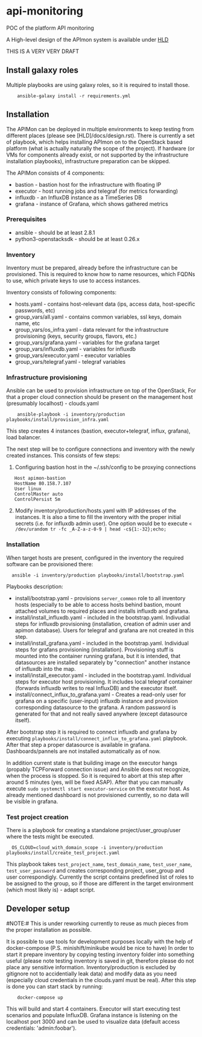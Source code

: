 # api-monitoring
POC of the platform API monitoring

A High-level design of the APImon system is available under [HLD](docs/design.rst)

THIS IS A VERY VERY DRAFT

## Install galaxy roles

Multiple playbooks are using galaxy roles, so it is required to install those.

```
    ansible-galaxy install -r requirements.yml
```

## Installation

The APIMon can be deployed in multiple environments to keep testing from different places (please see [HLD]/docs/design.rst). There is currently a set of playbook, which helps installing APImon on to the OpenStack based platform (what is actually naturally the scope of the project). If hardware (or VMs for components already exist, or not supported by the infrastructure installation playbooks), infrastructure preparation can be skipped.

The APIMon consists of 4 components:
 - bastion - bastion host for the infrastructure with floating IP
 - executor - host running jobs and telegraf (for metrics forwarding)
 - influxdb - an InfluxDB instance as a TimeSeries DB
 - grafana - instance of Grafana, which shows gathered metrics

### Prerequisites
	
 - ansible - should be at least 2.8.1
 - python3-openstacksdk - should be at least 0.26.x

### Inventory

Inventory must be prepared, already before the infrastructure can be provisioned. This is required to know how to name resources, which FQDNs to use, which private keys to use to access instances.

Inventory consists of following components:

- hosts.yaml - contains host-relevant data (ips, access data, host-specific passwords, etc)
- group_vars/all.yaml - contains common variables, ssl keys, domain name, etc
- group_vars/os_infra.yaml - data relevant for the infrastructure provisioning (keys, security groups, flavors, etc.)
- group_vars/grafana.yaml - variables for the grafana target
- group_vars/influxdb.yaml - variables for influxdb
- group_vars/executor.yaml - executor variables
- group_vars/telegraf.yaml - telegraf variables

### Infrastructure provisioning

Ansible can be used to provision infrastructure on top of the OpenStack, For that a proper cloud connection should be present on the management host (presumably localhost) - clouds.yaml


```
    ansible-playbook -i inventory/production playbooks/install/provision_infra.yaml
```

This step creates 4 instances (bastion, executor+telegraf, influx, grafana), load balancer.

The next step will be to configure connections and inventory with the newly created instances. This consists of few steps:

1. Configuring bastion host in the ~/.ssh/config to be proxying connections
```
   Host apimon-bastion
   HostName 80.158.7.107
   User linux
   ControlMaster auto
   ControlPersist 5m
```

2. Modify inventory/production/hosts.yaml with IP addresses of the instances. It is also a time to fill the inventory with the proper initial secrets (i.e. for influxdb admin user). One option would be to execute `< /dev/urandom tr -fc _A-Z-a-z-0-9 | head -c${1:-32};echo;`


### Installation

When target hosts are present, configured in the inventory the required software can be provisioned there:

```
  ansible -i inventory/production playbooks/install/bootstrap.yaml
```


Playbooks description:
 - install/bootstrap.yaml - provisions `server_common` role to all inventory hosts (especially to be able to access hosts behind bastion, mount attached volumes to required places and installs influxdb and grafana.
 - install/install_influxdb.yaml - included in the bootstrap.yaml. Indivudial steps for influxdb provisioning (installation, creation of admin user and apimon database). Users for telegraf and grafana are not created in this step.
 - install/install_grafana.yaml - included in the bootstrap.yaml. Individual steps for grafans provisioning (installation). Provisioning stuff is mounted into the container running grafana, but it is intended, that datasources are installed separately by "connection" another instance of influxdb into the map.
 - install/install_executor.yaml - included in the bootstrap.yaml. Individual steps for executor host provisioning. It includes local telegraf container (forwards influxdb writes to real InfluxDB) and the executor itself.
 - install/connect_influx_to_grafana.yaml - Creates a read-only user for grafana on a specific (user-input) influxdb instance and provision corresponding datasource to the grafana. A random password is generated for that and not really saved anywhere (except datasource itself).

After bootstrap step it is required to connect influxdb and grafana by executing `playbooks/install/connect_influx_to_grafana.yaml` playbook. After that step a proper datasource is available in grafana. Dashboards/pannels are not installed automatically as of now.

In addition current state is that building image on the executor hangs (propably TCPForward connection issue) and Ansible does not recognize, when the process is stopped. So it is required to abort at this step after around 5 minutes (yes, will be fixed ASAP). After that you can manually execute `sudo systemctl start executor-service` on the executor host. As already mentioned dashboard is not provisioned currently, so no data will be visible in grafana.


### Test project creation

There is a playbook for creating a standalone project/user_group/user where the tests might be executed. 

```
  OS_CLOUD=cloud_with_domain_scope -i inventory/production playbooks/install/create_test_project.yaml
```

This playbook takes `test_project_name`, `test_domain_name`, `test_user_name`, `test_user_password` and creates corresponding project, user_group and user correspondigly. Currently the script contains predefined list of roles to be assigned to the group, so if those are different in the target environment (which most likely is) - adapt script.


## Developer setup

#NOTE:# This is under reworking currently to reuse as much pieces from the proper installation as possible.

It is possible to use tools for development purposes locally with the help of docker-compose (P.S. minishift/minikube would be nice to have)
In order to start it prepare inventory by copying testing inventory folder into something useful (please note testing inventory is saved in git, therefore please do not place any sensitive information. Inventory/production is excluded by gitignore not to accidentially leak data) and modify data as you need (especially cloud credentials in the clouds.yaml must be real).
After this step is done you can start stack by running:
```
    docker-compose up
```

This will build and start 4 containers. Executor will start executing test scenarios and populate InfluxDB. Grafana instance is listening on the localhost port 3000 and can be used to visualize data (default access credentials: 'admin:foobar').

